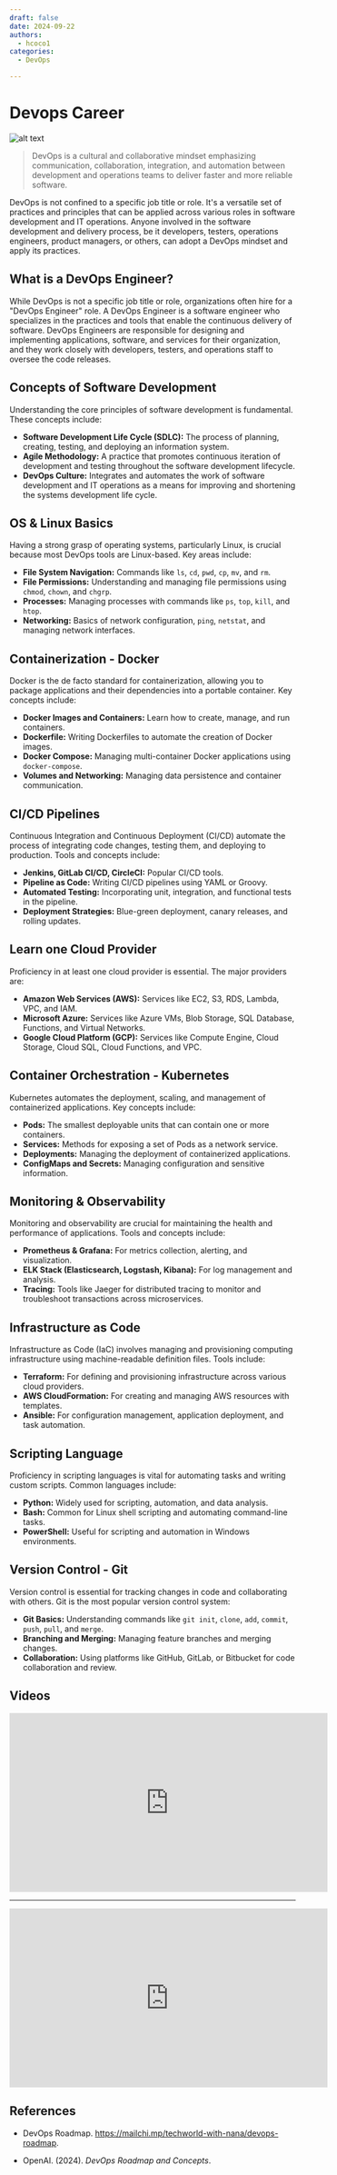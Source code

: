 ```yaml
---
draft: false
date: 2024-09-22
authors:
  - hcoco1
categories:
  - DevOps

---
```

# Devops Career

![alt text](https://images.unsplash.com/photo-1667372335879-9b5c551232e5?q=80&w=1932&auto=format&fit=crop&ixlib=rb-4.0.3&ixid=M3wxMjA3fDB8MHxwaG90by1wYWdlfHx8fGVufDB8fHx8fA%3D%3D)

>DevOps is a cultural and collaborative mindset emphasizing communication, collaboration, integration, and automation between development and operations teams to deliver faster and more reliable software.



<!-- more -->

DevOps is not confined to a specific job title or role. It's a versatile set of practices and principles that can be applied across various roles in software development and IT operations. Anyone involved in the software development and delivery process, be it developers, testers, operations engineers, product managers, or others, can adopt a DevOps mindset and apply its practices.

## What is a DevOps Engineer?

While DevOps is not a specific job title or role, organizations often hire for a "DevOps Engineer" role. A DevOps Engineer is a software engineer who specializes in the practices and tools that enable the continuous delivery of software. DevOps Engineers are responsible for designing and implementing applications, software, and services for their organization, and they work closely with developers, testers, and operations staff to oversee the code releases.

## Concepts of Software Development
Understanding the core principles of software development is fundamental. These concepts include:

- **Software Development Life Cycle (SDLC):** The process of planning, creating, testing, and deploying an information system.
- **Agile Methodology:** A practice that promotes continuous iteration of development and testing throughout the software development lifecycle.
- **DevOps Culture:** Integrates and automates the work of software development and IT operations as a means for improving and shortening the systems development life cycle.

## OS & Linux Basics
Having a strong grasp of operating systems, particularly Linux, is crucial because most DevOps tools are Linux-based. Key areas include:

- **File System Navigation:** Commands like `ls`, `cd`, `pwd`, `cp`, `mv`, and `rm`.
- **File Permissions:** Understanding and managing file permissions using `chmod`, `chown`, and `chgrp`.
- **Processes:** Managing processes with commands like `ps`, `top`, `kill`, and `htop`.
- **Networking:** Basics of network configuration, `ping`, `netstat`, and managing network interfaces.

## Containerization - Docker
Docker is the de facto standard for containerization, allowing you to package applications and their dependencies into a portable container. Key concepts include:

- **Docker Images and Containers:** Learn how to create, manage, and run containers.
- **Dockerfile:** Writing Dockerfiles to automate the creation of Docker images.
- **Docker Compose:** Managing multi-container Docker applications using `docker-compose`.
- **Volumes and Networking:** Managing data persistence and container communication.

## CI/CD Pipelines
Continuous Integration and Continuous Deployment (CI/CD) automate the process of integrating code changes, testing them, and deploying to production. Tools and concepts include:

- **Jenkins, GitLab CI/CD, CircleCI:** Popular CI/CD tools.
- **Pipeline as Code:** Writing CI/CD pipelines using YAML or Groovy.
- **Automated Testing:** Incorporating unit, integration, and functional tests in the pipeline.
- **Deployment Strategies:** Blue-green deployment, canary releases, and rolling updates.

## Learn one Cloud Provider
Proficiency in at least one cloud provider is essential. The major providers are:

- **Amazon Web Services (AWS):** Services like EC2, S3, RDS, Lambda, VPC, and IAM.
- **Microsoft Azure:** Services like Azure VMs, Blob Storage, SQL Database, Functions, and Virtual Networks.
- **Google Cloud Platform (GCP):** Services like Compute Engine, Cloud Storage, Cloud SQL, Cloud Functions, and VPC.

## Container Orchestration - Kubernetes
Kubernetes automates the deployment, scaling, and management of containerized applications. Key concepts include:

- **Pods:** The smallest deployable units that can contain one or more containers.
- **Services:** Methods for exposing a set of Pods as a network service.
- **Deployments:** Managing the deployment of containerized applications.
- **ConfigMaps and Secrets:** Managing configuration and sensitive information.

## Monitoring & Observability
Monitoring and observability are crucial for maintaining the health and performance of applications. Tools and concepts include:

- **Prometheus & Grafana:** For metrics collection, alerting, and visualization.
- **ELK Stack (Elasticsearch, Logstash, Kibana):** For log management and analysis.
- **Tracing:** Tools like Jaeger for distributed tracing to monitor and troubleshoot transactions across microservices.

## Infrastructure as Code
Infrastructure as Code (IaC) involves managing and provisioning computing infrastructure using machine-readable definition files. Tools include:

- **Terraform:** For defining and provisioning infrastructure across various cloud providers.
- **AWS CloudFormation:** For creating and managing AWS resources with templates.
- **Ansible:** For configuration management, application deployment, and task automation.

## Scripting Language
Proficiency in scripting languages is vital for automating tasks and writing custom scripts. Common languages include:

- **Python:** Widely used for scripting, automation, and data analysis.
- **Bash:** Common for Linux shell scripting and automating command-line tasks.
- **PowerShell:** Useful for scripting and automation in Windows environments.

## Version Control - Git
Version control is essential for tracking changes in code and collaborating with others. Git is the most popular version control system:

- **Git Basics:** Understanding commands like `git init`, `clone`, `add`, `commit`, `push`, `pull`, and `merge`.
- **Branching and Merging:** Managing feature branches and merging changes.
- **Collaboration:** Using platforms like GitHub, GitLab, or Bitbucket for code collaboration and review.

## Videos

<iframe width="560" height="315" src="https://www.youtube.com/embed/0yWAtQ6wYNM?si=j-HWvkKk9kGJfvb0" title="YouTube video player" frameborder="0" allow="accelerometer; autoplay; clipboard-write; encrypted-media; gyroscope; picture-in-picture; web-share" referrerpolicy="strict-origin-when-cross-origin" allowfullscreen></iframe>

---


<iframe width="560" height="315" src="https://www.youtube.com/embed/Xrgk023l4lI?si=g2Rw_OW1gH99AdWj" title="YouTube video player" frameborder="0" allow="accelerometer; autoplay; clipboard-write; encrypted-media; gyroscope; picture-in-picture; web-share" referrerpolicy="strict-origin-when-cross-origin" allowfullscreen></iframe>





## References 

- DevOps Roadmap. https://mailchi.mp/techworld-with-nana/devops-roadmap.

- OpenAI. (2024). *DevOps Roadmap and Concepts*. 

